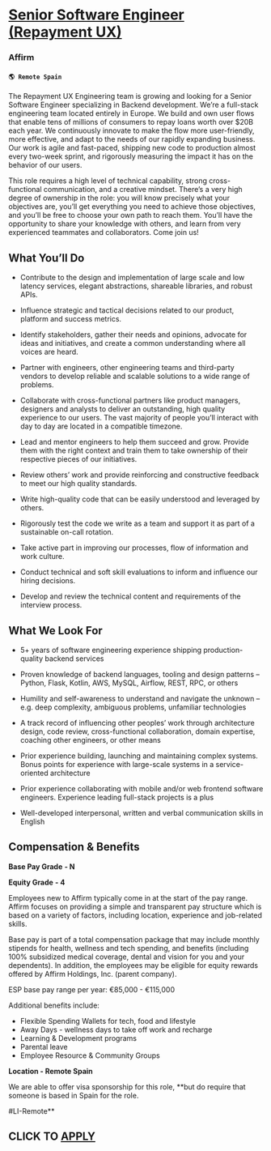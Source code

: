 # [Senior Software Engineer (Repayment UX)](https://www.remotewlb.com/apply/senior-software-engineer-repayment-ux-130391)  
### Affirm  
#### `🌎 Remote Spain`  

The Repayment UX Engineering team is growing and looking for a Senior Software Engineer specializing in Backend development. We’re a full-stack engineering team located entirely in Europe. We build and own user flows that enable tens of millions of consumers to repay loans worth over $20B each year. We continuously innovate to make the flow more user-friendly, more effective, and adapt to the needs of our rapidly expanding business. Our work is agile and fast-paced, shipping new code to production almost every two-week sprint, and rigorously measuring the impact it has on the behavior of our users.

This role requires a high level of technical capability, strong cross-functional communication, and a creative mindset. There’s a very high degree of ownership in the role: you will know precisely what your objectives are, you’ll get everything you need to achieve those objectives, and you’ll be free to choose your own path to reach them. You’ll have the opportunity to share your knowledge with others, and learn from very experienced teammates and collaborators. Come join us!

## What You’ll Do

  * Contribute to the design and implementation of large scale and low latency services, elegant abstractions, shareable libraries, and robust APIs.

  * Influence strategic and tactical decisions related to our product, platform and success metrics.

  * Identify stakeholders, gather their needs and opinions, advocate for ideas and initiatives, and create a common understanding where all voices are heard.

  * Partner with engineers, other engineering teams and third-party vendors to develop reliable and scalable solutions to a wide range of problems.

  * Collaborate with cross-functional partners like product managers, designers and analysts to deliver an outstanding, high quality experience to our users. The vast majority of people you’ll interact with day to day are located in a compatible timezone.

  * Lead and mentor engineers to help them succeed and grow. Provide them with the right context and train them to take ownership of their respective pieces of our initiatives.

  * Review others’ work and provide reinforcing and constructive feedback to meet our high quality standards.

  * Write high-quality code that can be easily understood and leveraged by others.

  * Rigorously test the code we write as a team and support it as part of a sustainable on-call rotation.

  * Take active part in improving our processes, flow of information and work culture.

  * Conduct technical and soft skill evaluations to inform and influence our hiring decisions.

  * Develop and review the technical content and requirements of the interview process.

## What We Look For

  * 5+ years of software engineering experience shipping production-quality backend services

  * Proven knowledge of backend languages, tooling and design patterns – Python, Flask, Kotlin, AWS, MySQL, Airflow, REST, RPC, or others

  * Humility and self-awareness to understand and navigate the unknown – e.g. deep complexity, ambiguous problems, unfamiliar technologies

  * A track record of influencing other peoples’ work through architecture design, code review, cross-functional collaboration, domain expertise, coaching other engineers, or other means

  * Prior experience building, launching and maintaining complex systems. Bonus points for experience with large-scale systems in a service-oriented architecture

  * Prior experience collaborating with mobile and/or web frontend software engineers. Experience leading full-stack projects is a plus

  * Well-developed interpersonal, written and verbal communication skills in English

## **Compensation & Benefits**

**Base Pay Grade** **\- N**

**Equity Grade** **\- 4**

Employees new to Affirm typically come in at the start of the pay range. Affirm focuses on providing a simple and transparent pay structure which is based on a variety of factors, including location, experience and job-related skills.

Base pay is part of a total compensation package that may include monthly stipends for health, wellness and tech spending, and benefits (including 100% subsidized medical coverage, dental and vision for you and your dependents). In addition, the employees may be eligible for equity rewards offered by Affirm Holdings, Inc. (parent company).

ESP base pay range per year: €85,000 - €115,000

Additional benefits include:

  * Flexible Spending Wallets for tech, food and lifestyle
  * Away Days - wellness days to take off work and recharge
  * Learning & Development programs
  * Parental leave
  * Employee Resource & Community Groups

**Location - Remote Spain**

We are able to offer visa sponsorship for this role, **but do require that someone is based in Spain for the role.  
  
#LI-Remote**

  
## CLICK TO [APPLY](https://www.remotewlb.com/apply/senior-software-engineer-repayment-ux-130391)

